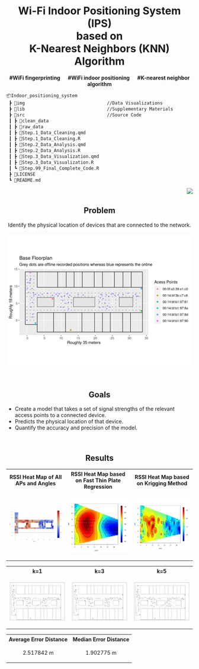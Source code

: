 <h1 align="center"> Wi-Fi Indoor Positioning System (IPS) <br/> based on <br/> K-Nearest Neighbors (KNN) Algorithm </h1>
<b><p align="center">#WiFi fingerprinting  &emsp; #WiFi indoor positioning  &emsp; #K-nearest neighbor algorithm</p></b>

```
📦Indoor_positioning_system
 ┣ 📂img                               //Data Visualizations
 ┣ 📂lib                               //Supplementary Materials
 ┣ 📂src                               //Source Code
 ┃ ┣ 📂clean_data
 ┃ ┣ 📂raw_data
 ┃ ┣ 📄Step.1_Data_Cleaning.qmd
 ┃ ┣ 📄Step.1_Data_Cleaning.R
 ┃ ┣ 📄Step.2_Data_Analysis.qmd
 ┃ ┣ 📄Step.2_Data_Analysis.R
 ┃ ┣ 📄Step.3_Data_Visualization.qmd
 ┃ ┣ 📄Step.3_Data_Visualization.R
 ┃ ┗ 📄Step.99_Final_Complete_Code.R
 ┣ 📄LICENSE
 ┗ 📄README.md
```

<p align="right">
<a href="https://github.com/cyrus-pdx/Indoor_positioning_system/tree/SingSong" target="_blank">
<img src="https://img.shields.io/badge/Wi--Fi IPS-v0.1-blue.svg?logo=Wikiquote" />
</a>
</p>


<h2 align="center">Problem</h2>
<p align="center">
Identify the physical location of devices that are connected to the network.
<br>
<br>
<img src="img/grid.png" width="500">
</p>

</br>

<h2 align="center">Goals</h2>

- Create a model that takes a set of signal strengths of the relevant access points to a connected device.
- Predicts the physical location of that device. 
- Quantify the accuracy and precision of the model.

</br>

<h2 align="center">Results</h2>
<div align="center">
<table>
  <tr>
    <th>RSSI Heat Map of All APs and Angles</th>
    <th>RSSI Heat Map based on Fast Thin Plate Regression </th>
    <th>RSSI Heat Map based on Krigging Method</th>
  </tr>
  <tr>
    <td><p align="center"><img src="img/haetMap_1Mac8Angles/Mac-C0_Ang-0.png" width="380"></p></td>
    <td><p align="center"><img src="img/haetMap_1Mac8Angles/Mac-C0_Ang-0_TPS.png" width="380"></p></td>
    <td><p align="center"><img src="img/haetMap_1Mac8Angles/Mac-C0_Ang-0_Krig.png" width="380"></p></td>
  </tr>
</table>
</div>

<div align="center">
<table>
  <tr>
    <th>k=1</th>
    <th>k=3</th>
    <th>k=5</th>
  </tr>
  <tr>
    <td><p align="center"><img src="img/Plot-K1FloorPlan.png" width="380"></p></td>
    <td><p align="center"><img src="img/Plot-K3FloorPlan.png" width="380"></p></td>
    <td><p align="center"><img src="img/Plot-K5FloorPlan.png" width="380"></p></td>
  </tr>
</table>
</div>

<div align="center">
<table>
  <tr>
    <th>Average Error Distance</th>
    <th>Median Error Distance</th>
  </tr>
  <tr>
    <td><p align="center">2.517842 m</p></td>
    <td><p align="center">1.902775 m</p></td>
  </tr>
</table>
</div>
